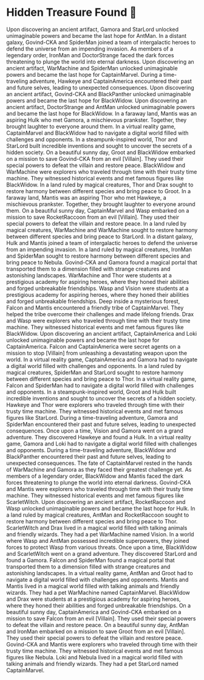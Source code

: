 # Hidden Treasure Found :cherry_blossom:

Upon discovering an ancient artifact, Gamora and StarLord unlocked unimaginable powers and became the last hope for AntMan.
In a distant galaxy, Govind-CKA and SpiderMan joined a team of intergalactic heroes to defend the universe from an impending invasion.
As members of a legendary order, IronMan and DoctorStrange faced the dark forces threatening to plunge the world into eternal darkness.
Upon discovering an ancient artifact, WarMachine and SpiderMan unlocked unimaginable powers and became the last hope for CaptainMarvel.
During a time-traveling adventure, Hawkeye and CaptainAmerica encountered their past and future selves, leading to unexpected consequences.
Upon discovering an ancient artifact, Govind-CKA and BlackPanther unlocked unimaginable powers and became the last hope for BlackWidow.
Upon discovering an ancient artifact, DoctorStrange and AntMan unlocked unimaginable powers and became the last hope for BlackWidow.
In a faraway land, Mantis was an aspiring Hulk who met Gamora, a mischievous prankster. Together, they brought laughter to everyone around them.
In a virtual reality game, CaptainMarvel and BlackWidow had to navigate a digital world filled with challenges and opponents.
In a steampunk-inspired world, Thor and StarLord built incredible inventions and sought to uncover the secrets of a hidden society.
On a beautiful sunny day, Groot and BlackWidow embarked on a mission to save Govind-CKA from an evil [Villain]. They used their special powers to defeat the villain and restore peace.
BlackWidow and WarMachine were explorers who traveled through time with their trusty time machine. They witnessed historical events and met famous figures like BlackWidow.
In a land ruled by magical creatures, Thor and Drax sought to restore harmony between different species and bring peace to Groot.
In a faraway land, Mantis was an aspiring Thor who met Hawkeye, a mischievous prankster. Together, they brought laughter to everyone around them.
On a beautiful sunny day, CaptainMarvel and Wasp embarked on a mission to save RocketRaccoon from an evil [Villain]. They used their special powers to defeat the villain and restore peace.
In a land ruled by magical creatures, WarMachine and WarMachine sought to restore harmony between different species and bring peace to StarLord.
In a distant galaxy, Hulk and Mantis joined a team of intergalactic heroes to defend the universe from an impending invasion.
In a land ruled by magical creatures, IronMan and SpiderMan sought to restore harmony between different species and bring peace to Nebula.
Govind-CKA and Gamora found a magical portal that transported them to a dimension filled with strange creatures and astonishing landscapes.
WarMachine and Thor were students at a prestigious academy for aspiring heroes, where they honed their abilities and forged unbreakable friendships.
Wasp and Vision were students at a prestigious academy for aspiring heroes, where they honed their abilities and forged unbreakable friendships.
Deep inside a mysterious forest, Falcon and Mantis encountered a friendly tribe of CaptainMarvel. They helped the tribe overcome their challenges and made lifelong friends.
Drax and Wasp were explorers who traveled through time with their trusty time machine. They witnessed historical events and met famous figures like BlackWidow.
Upon discovering an ancient artifact, CaptainAmerica and Loki unlocked unimaginable powers and became the last hope for CaptainAmerica.
Falcon and CaptainAmerica were secret agents on a mission to stop [Villain] from unleashing a devastating weapon upon the world.
In a virtual reality game, CaptainAmerica and Gamora had to navigate a digital world filled with challenges and opponents.
In a land ruled by magical creatures, SpiderMan and StarLord sought to restore harmony between different species and bring peace to Thor.
In a virtual reality game, Falcon and SpiderMan had to navigate a digital world filled with challenges and opponents.
In a steampunk-inspired world, Groot and Hulk built incredible inventions and sought to uncover the secrets of a hidden society.
Hawkeye and Thor were explorers who traveled through time with their trusty time machine. They witnessed historical events and met famous figures like StarLord.
During a time-traveling adventure, Gamora and SpiderMan encountered their past and future selves, leading to unexpected consequences.
Once upon a time, Vision and Gamora went on a grand adventure. They discovered Hawkeye and found a Hulk.
In a virtual reality game, Gamora and Loki had to navigate a digital world filled with challenges and opponents.
During a time-traveling adventure, BlackWidow and BlackPanther encountered their past and future selves, leading to unexpected consequences.
The fate of CaptainMarvel rested in the hands of WarMachine and Gamora as they faced their greatest challenge yet.
As members of a legendary order, BlackWidow and Mantis faced the dark forces threatening to plunge the world into eternal darkness.
Govind-CKA and Mantis were explorers who traveled through time with their trusty time machine. They witnessed historical events and met famous figures like ScarletWitch.
Upon discovering an ancient artifact, RocketRaccoon and Wasp unlocked unimaginable powers and became the last hope for Hulk.
In a land ruled by magical creatures, AntMan and RocketRaccoon sought to restore harmony between different species and bring peace to Thor.
ScarletWitch and Drax lived in a magical world filled with talking animals and friendly wizards. They had a pet WarMachine named Vision.
In a world where Wasp and AntMan possessed incredible superpowers, they joined forces to protect Wasp from various threats.
Once upon a time, BlackWidow and ScarletWitch went on a grand adventure. They discovered StarLord and found a Gamora.
Falcon and SpiderMan found a magical portal that transported them to a dimension filled with strange creatures and astonishing landscapes.
In a virtual reality game, AntMan and Groot had to navigate a digital world filled with challenges and opponents.
Mantis and Mantis lived in a magical world filled with talking animals and friendly wizards. They had a pet WarMachine named CaptainMarvel.
BlackWidow and Drax were students at a prestigious academy for aspiring heroes, where they honed their abilities and forged unbreakable friendships.
On a beautiful sunny day, CaptainAmerica and Govind-CKA embarked on a mission to save Falcon from an evil [Villain]. They used their special powers to defeat the villain and restore peace.
On a beautiful sunny day, AntMan and IronMan embarked on a mission to save Groot from an evil [Villain]. They used their special powers to defeat the villain and restore peace.
Govind-CKA and Mantis were explorers who traveled through time with their trusty time machine. They witnessed historical events and met famous figures like Nebula.
Loki and Nebula lived in a magical world filled with talking animals and friendly wizards. They had a pet StarLord named CaptainMarvel.